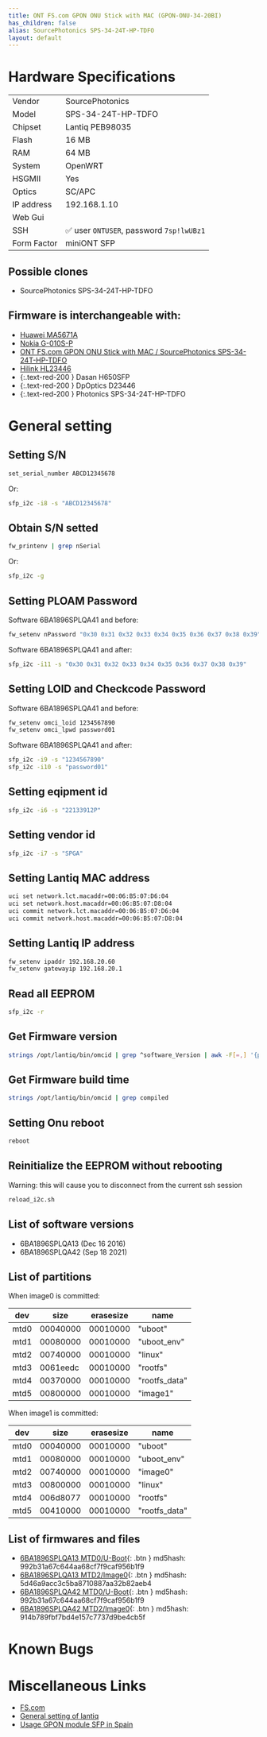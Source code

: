 ```yaml
---
title: ONT FS.com GPON ONU Stick with MAC (GPON-ONU-34-20BI)
has_children: false
alias: SourcePhotonics SPS-34-24T-HP-TDFO
layout: default
---
```


# Hardware Specifications

|             |                                            |
| ----------- | ------------------------------------------ |
| Vendor      | SourcePhotonics                            |
| Model       | SPS-34-24T-HP-TDFO                         |
| Chipset     | Lantiq PEB98035                            |
| Flash       | 16 MB                                      |
| RAM         | 64 MB                                      |
| System      | OpenWRT                                    |
| HSGMII      | Yes                                        |
| Optics      | SC/APC                                     |
| IP address  | 192.168.1.10                               |
| Web Gui     |                                            |
| SSH         | ✅ user `ONTUSER`, password `7sp!lwUBz1` |
| Form Factor | miniONT SFP                                |

## Possible clones

- SourcePhotonics SPS-34-24T-HP-TDFO

## Firmware is interchangeable with:

- [Huawei MA5671A](/ont-huawei-ma5671a)
- [Nokia G-010S-P](/ont-nokia-g-010s-p)
- [ONT FS.com GPON ONU Stick with MAC / SourcePhotonics SPS-34-24T-HP-TDFO](/ont-SourcePhotonics-SPS-34-24T-HP-TDFO)
- [Hilink HL23446](/ont-Hilink-HL23446)
- {:.text-red-200 } Dasan H650SFP 
- {:.text-red-200 } DpOptics D23446    
- {:.text-red-200 } Photonics SPS-34-24T-HP-TDFO

# General setting


## Setting S/N
```sh
set_serial_number ABCD12345678
```
Or:
```sh
sfp_i2c -i8 -s "ABCD12345678"
```

## Obtain S/N setted
```sh
fw_printenv | grep nSerial
```
Or:
```sh
sfp_i2c -g
```

## Setting PLOAM Password
Software 6BA1896SPLQA41 and before:
```sh
fw_setenv nPassword "0x30 0x31 0x32 0x33 0x34 0x35 0x36 0x37 0x38 0x39"
```

Software 6BA1896SPLQA41 and after:
```sh
sfp_i2c -i11 -s "0x30 0x31 0x32 0x33 0x34 0x35 0x36 0x37 0x38 0x39"
```

## Setting LOID and Checkcode Password
Software 6BA1896SPLQA41 and before:
```sh
fw_setenv omci_loid 1234567890
fw_setenv omci_lpwd password01
```

Software 6BA1896SPLQA41 and after:
```sh
sfp_i2c -i9 -s "1234567890"
sfp_i2c -i10 -s "password01"
```

## Setting eqipment id
```sh
sfp_i2c -i6 -s "22133912P"
```

## Setting vendor id
```sh
sfp_i2c -i7 -s "SPGA"
```

## Setting Lantiq MAC address
```sh
uci set network.lct.macaddr=00:06:B5:07:D6:04
uci set network.host.macaddr=00:06:B5:07:D8:04
uci commit network.lct.macaddr=00:06:B5:07:D6:04
uci commit network.host.macaddr=00:06:B5:07:D8:04
```

## Setting Lantiq IP address
```sh
fw_setenv ipaddr 192.168.20.60
fw_setenv gatewayip 192.168.20.1
```

## Read all EEPROM
```sh
sfp_i2c -r
```

## Get Firmware version
```sh
strings /opt/lantiq/bin/omcid | grep ^software_Version | awk -F[=,] '{print $2}'
```

## Get Firmware build time
```sh
strings /opt/lantiq/bin/omcid | grep compiled
```

## Setting Onu reboot
```sh
reboot
```

## Reinitialize the EEPROM without rebooting 
Warning: this will cause you to disconnect from the current ssh session
```sh
reload_i2c.sh
```


## List of software versions
- 6BA1896SPLQA13 (Dec 16 2016)
- 6BA1896SPLQA42 (Sep 18 2021)

## List of partitions
When image0 is committed: 

| dev  | size     | erasesize | name          |
| ---- | -------- | --------- | ------------- |
| mtd0 | 00040000 | 00010000  | "uboot"       |
| mtd1 | 00080000 | 00010000  | "uboot_env"   |
| mtd2 | 00740000 | 00010000  | "linux"       |
| mtd3 | 0061eedc | 00010000  | "rootfs"      |
| mtd4 | 00370000 | 00010000  | "rootfs_data" |
| mtd5 | 00800000 | 00010000  | "image1"      |

When image1 is committed: 

| dev  | size     | erasesize | name          |
| ---- | -------- | --------- | ------------- |
| mtd0 | 00040000 | 00010000  | "uboot"       |
| mtd1 | 00080000 | 00010000  | "uboot_env"   |
| mtd2 | 00740000 | 00010000  | "image0"      |
| mtd3 | 00800000 | 00010000  | "linux"       |
| mtd4 | 006d8077 | 00010000  | "rootfs"      |
| mtd5 | 00410000 | 00010000  | "rootfs_data" |

## List of firmwares and files
- [6BA1896SPLQA13 MTD0/U-Boot](https://mega.nz/file/wptjyYiS#Xj3cijX2bN0FexsZr1Wn7iRG0Wy4Z8vX0NyNBd1kBWo){: .btn } md5hash: 992b31a67c644aa68cf7f9caf956b1f9
- [6BA1896SPLQA13 MTD2/Image0](https://mega.nz/file/1kUlUbgQ#ANS9qH6wCggYshsQ3STD6gxmR_3TL-5MXfdCl5s50Nk){: .btn } md5hash: 5d46a9acc3c5ba8710887aa32b82aeb4
- [6BA1896SPLQA42 MTD0/U-Boot](https://mega.nz/file/FkswHbgL#s7-vaH65EPQ2O5vKeD3bU1_RPwzaKPOJdrCWvPQqDvc){: .btn } md5hash: 992b31a67c644aa68cf7f9caf956b1f9
- [6BA1896SPLQA42 MTD2/Image0](https://mega.nz/file/NoUnHJaC#u7P4sousHoMjZn7ruK6BSaIcV5T0yBj8xTGa0rDmm_E){: .btn } md5hash: 914b789fbf7bd4e157c7737d9be4cb5f

# Known Bugs
# Miscellaneous Links

- [FS.com](https://www.fs.com/it/products/133619.html)
- [General setting of lantiq](https://forum.fibra.click/d/23881-ma5671a-e-vodafone-25-gbps/64)
- [Usage GPON module SFP in Spain](https://forum.mikrotik.com/viewtopic.php?t=116364&start=300)

